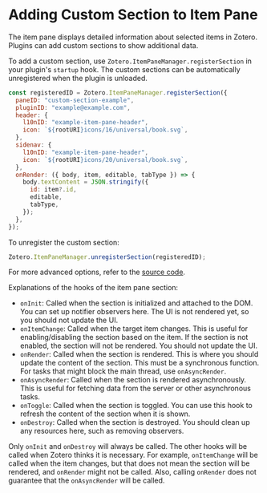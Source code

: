 # Adding Custom Section to Item Pane

The item pane displays detailed information about selected items in Zotero. Plugins can add custom sections to show additional data.

To add a custom section, use `Zotero.ItemPaneManager.registerSection` in your plugin's `startup` hook. The custom sections can be automatically unregistered when the plugin is unloaded.

```javascript
const registeredID = Zotero.ItemPaneManager.registerSection({
  paneID: "custom-section-example",
  pluginID: "example@example.com",
  header: {
    l10nID: "example-item-pane-header",
    icon: `${rootURI}icons/16/universal/book.svg`,
  },
  sidenav: {
    l10nID: "example-item-pane-header",
    icon: `${rootURI}icons/20/universal/book.svg`,
  },
  onRender: ({ body, item, editable, tabType }) => {
    body.textContent = JSON.stringify({
      id: item?.id,
      editable,
      tabType,
    });
  },
});
```

To unregister the custom section:

```javascript
Zotero.ItemPaneManager.unregisterSection(registeredID);
```

For more advanced options, refer to the [source code](https://github.com/zotero/zotero/blob/main/chrome/content/zotero/xpcom/pluginAPI/itemPaneManager.js).

Explanations of the hooks of the item pane section:

- `onInit`: Called when the section is initialized and attached to the DOM. You can set up notifier observers here. The UI is not rendered yet, so you should not update the UI.
- `onItemChange`: Called when the target item changes. This is useful for enabling/disabling the section based on the item. If the section is not enabled, the section will not be rendered. You should not update the UI.
- `onRender`: Called when the section is rendered. This is where you should update the content of the section. This must be a synchronous function. For tasks that might block the main thread, use `onAsyncRender`.
- `onAsyncRender`: Called when the section is rendered asynchronously. This is useful for fetching data from the server or other asynchronous tasks.
- `onToggle`: Called when the section is toggled. You can use this hook to refresh the content of the section when it is shown.
- `onDestroy`: Called when the section is destroyed. You should clean up any resources here, such as removing observers.

Only `onInit` and `onDestroy` will always be called. The other hooks will be called when Zotero thinks it is necessary. For example, `onItemChange` will be called when the item changes, but that does not mean the section will be rendered, and `onRender` might not be called. Also, calling `onRender` does not guarantee that the `onAsyncRender` will be called.
